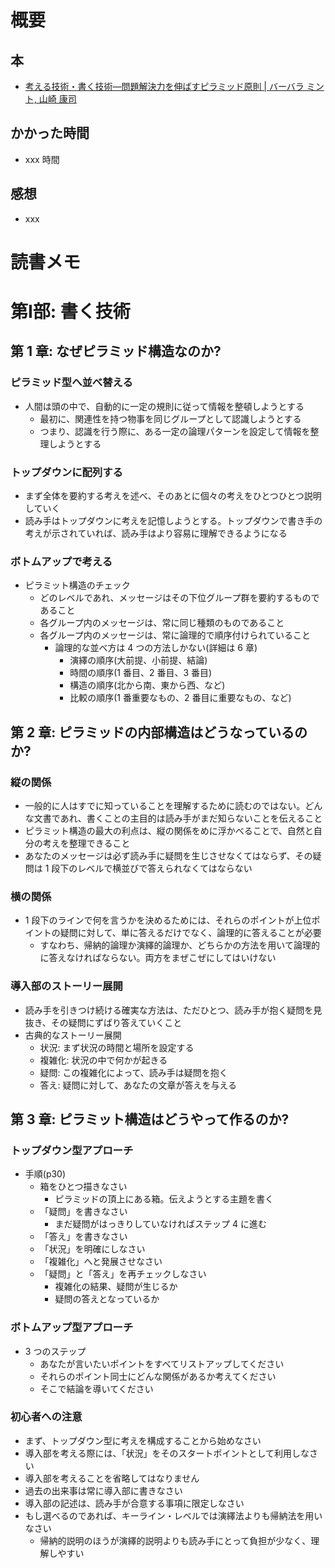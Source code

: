 # 概要

## 本

- [考える技術・書く技術―問題解決力を伸ばすピラミッド原則 | バーバラ ミント, 山崎 康司](https://amzn.to/3da5xxu)

## かかった時間

- xxx 時間

## 感想

- xxx

# 読書メモ

# 第Ⅰ部: 書く技術

## 第 1 章: なぜピラミッド構造なのか?

### ピラミッド型へ並べ替える

- 人間は頭の中で、自動的に一定の規則に従って情報を整頓しようとする
  - 最初に、関連性を持つ物事を同じグループとして認識しようとする
  - つまり、認識を行う際に、ある一定の論理パターンを設定して情報を整理しようとする

### トップダウンに配列する

- まず全体を要約する考えを述べ、そのあとに個々の考えをひとつひとつ説明していく
- 読み手はトップダウンに考えを記憶しようとする。トップダウンで書き手の考えが示されていれば、読み手はより容易に理解できるようになる

### ボトムアップで考える

- ピラミット構造のチェック
  - どのレベルであれ、メッセージはその下位グループ群を要約するものであること
  - 各グループ内のメッセージは、常に同じ種類のものであること
  - 各グループ内のメッセージは、常に論理的で順序付けられていること
    - 論理的な並べ方は 4 つの方法しかない(詳細は 6 章)
      - 演繹の順序(大前提、小前提、結論)
      - 時間の順序(1 番目、2 番目、3 番目)
      - 構造の順序(北から南、東から西、など)
      - 比較の順序(1 番重要なもの、2 番目に重要なもの、など)

## 第 2 章: ピラミッドの内部構造はどうなっているのか?

### 縦の関係

- 一般的に人はすでに知っていることを理解するために読むのではない。どんな文書であれ、書くことの主目的は読み手がまだ知らないことを伝えること
- ピラミット構造の最大の利点は、縦の関係をめに浮かべることで、自然と自分の考えを整理できること
- あなたのメッセージは必ず読み手に疑問を生じさせなくてはならず、その疑問は 1 段下のレベルで横並びで答えられなくてはならない

### 横の関係

- 1 段下のラインで何を言うかを決めるためには、それらのポイントが上位ポイントの疑問に対して、単に答えるだけでなく、論理的に答えることが必要
  - すなわち、帰納的論理か演繹的論理か、どちらかの方法を用いて論理的に答えなければならない。両方をまぜこぜにしてはいけない

### 導入部のストーリー展開

- 読み手を引きつけ続ける確実な方法は、ただひとつ、読み手が抱く疑問を見抜き、その疑問にずばり答えていくこと
- 古典的なストーリー展開
  - 状況: まず状況の時間と場所を設定する
  - 複雑化: 状況の中で何かが起きる
  - 疑問: この複雑化によって、読み手は疑問を抱く
  - 答え: 疑問に対して、あなたの文章が答えを与える

## 第 3 章: ピラミット構造はどうやって作るのか?

### トップダウン型アプローチ

- 手順(p30)
  - 箱をひとつ描きなさい
    - ピラミッドの頂上にある箱。伝えようとする主題を書く
  - 「疑問」を書きなさい
    - まだ疑問がはっきりしていなければステップ 4 に進む
  - 「答え」を書きなさい
  - 「状況」を明確にしなさい
  - 「複雑化」へと発展させなさい
  - 「疑問」と「答え」を再チェックしなさい
    - 複雑化の結果、疑問が生じるか
    - 疑問の答えとなっているか

### ボトムアップ型アプローチ

- 3 つのステップ
  - あなたが言いたいポイントをすべてリストアップしてください
  - それらのポイント同士にどんな関係があるか考えてください
  - そこで結論を導いてください

### 初心者への注意

- まず、トップダウン型に考えを構成することから始めなさい
- 導入部を考える際には、「状況」をそのスタートポイントとして利用しなさい
- 導入部を考えることを省略してはなりません
- 過去の出来事は常に導入部に書きなさい
- 導入部の記述は、読み手が合意する事項に限定しなさい
- もし選べるのであれば、キーライン・レベルでは演繹法よりも帰納法を用いなさい
  - 帰納的説明のほうが演繹的説明よりも読み手にとって負担が少なく、理解しやすい
